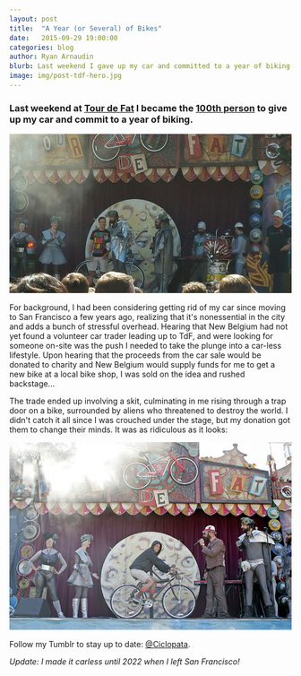 ```yaml
---
layout: post
title:  "A Year (or Several) of Bikes"
date:   2015-09-29 19:00:00
categories: blog
author: Ryan Arnaudin
blurb: Last weekend I gave up my car and committed to a year of biking. 
image: img/post-tdf-hero.jpg
---
```

### Last weekend at [Tour de Fat](https://www.sfbike.org/event/fat_2015/) I became the [100th person](http://www.newbelgium.com/Events/tour-de-fat/CarTrader) to give up my car and commit to a year of biking. 

![Tour de Fat bike trade](/images/posts/tour-de-fat/tour-de-fat-onstage-trade.jpg)

For background, I had been considering getting rid of my car since moving to San Francisco a few years ago, realizing that it's nonessential in the city and adds a bunch of stressful overhead. Hearing that New Belgium had not yet found a volunteer car trader leading up to TdF, and were looking for someone on-site was the push I needed to take the plunge into a car-less lifestyle. Upon hearing that the proceeds from the car sale would be donated to charity and New Belgium would supply funds for me to get a new bike at a local bike shop, I was sold on the idea and rushed backstage... 

The trade ended up involving a skit, culminating in me rising through a trap door on a bike, surrounded by aliens who threatened to destroy the world. I didn't catch it all since I was crouched under the stage, but my donation got them to change their minds. It was as ridiculous as it looks:

![Tour de Fat bike trade](/images/posts/tour-de-fat/tour-de-fat-et-phone-home.jpg)

Follow my Tumblr to stay up to date: [@Ciclopata](http://ciclopata.tumblr.com/).

*Update: I made it carless until 2022 when I left San Francisco!*